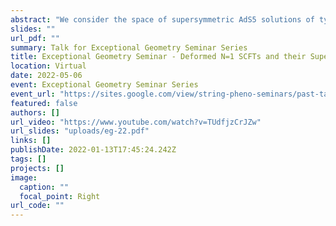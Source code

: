 ```yaml
---
abstract: "We consider the space of supersymmetric AdS5 solutions of type IIB supergravity corresponding to the conformal manifold of the dual 4d N = 1 conformal field theories. We describe how the background geometry naturally encodes a holomorphic generalised structure, dual to the superpotential of the field theory. Using this generalised language, we address the long-standing problem of finding the gravity duals of the generic N = 1 deformations of N = 4 super Yang-Mills: though we are not able to give it in a fully explicit form, we provide a proof-of-existence of the supergravity solutions. Using this formalism, we analyse the moduli of these supergravity backgrounds and derive a new result for the Hilbert series of the deformed field theories."
slides: ""
url_pdf: ""
summary: Talk for Exceptional Geometry Seminar Series
title: Exceptional Geometry Seminar - Deformed N=1 SCFTs and their Supergravity Duals
location: Virtual
date: 2022-05-06
event: Exceptional Geometry Seminar Series
event_url: "https://sites.google.com/view/string-pheno-seminars/past-talks?authuser=0#h.gifn62s5fte"
featured: false
authors: []
url_video: "https://www.youtube.com/watch?v=TUdfjzCrJZw"
url_slides: "uploads/eg-22.pdf"
links: []
publishDate: 2022-01-13T17:45:24.242Z
tags: []
projects: []
image:
  caption: ""
  focal_point: Right
url_code: ""
---
```

